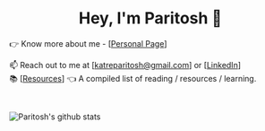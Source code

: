 <h1 align="center">Hey, I'm Paritosh 👋</h1>

<!-- -- Seeking full-time opportunities in NLP/ML space starting Jan 2023 [E-mail: katreparitosh@gmail.com] -- -->

👉 Know more about me - [<a href = "https://katreparitosh.github.io/">Personal Page</a>]  

📫 Reach out to me at [katreparitosh@gmail.com] or [<a href = "https://www.linkedin.com/in/paritoshkatre/">LinkedIn</a>]  
📚 [<a href = "https://katreparitosh.github.io/resources/">Resources</a>] 👈 A compiled list of reading / resources / learning.<br>

<br>

![Paritosh's github stats](https://github-readme-stats.vercel.app/api?username=katreparitosh&show_icons=true&count_private=true)

<br>
